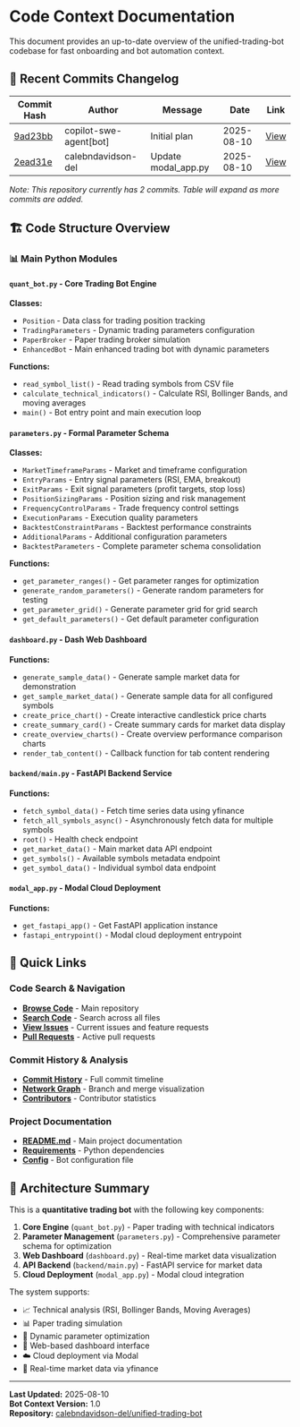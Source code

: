 # Code Context Documentation

This document provides an up-to-date overview of the unified-trading-bot codebase for fast onboarding and bot automation context.

## 📝 Recent Commits Changelog

| Commit Hash | Author | Message | Date | Link |
|-------------|--------|---------|------|------|
| [9ad23bb](https://github.com/calebndavidson-del/unified-trading-bot/commit/9ad23bb400d48d58eac4a54caa3789c8a84b4e69) | copilot-swe-agent[bot] | Initial plan | 2025-08-10 | [View](https://github.com/calebndavidson-del/unified-trading-bot/commit/9ad23bb400d48d58eac4a54caa3789c8a84b4e69) |
| [2ead31e](https://github.com/calebndavidson-del/unified-trading-bot/commit/2ead31e6c9759a2b5310b0a1a2ec09f501b7f6cb) | calebndavidson-del | Update modal_app.py | 2025-08-10 | [View](https://github.com/calebndavidson-del/unified-trading-bot/commit/2ead31e6c9759a2b5310b0a1a2ec09f501b7f6cb) |

*Note: This repository currently has 2 commits. Table will expand as more commits are added.*

## 🏗️ Code Structure Overview

### 📊 Main Python Modules

#### `quant_bot.py` - Core Trading Bot Engine
**Classes:**
- `Position` - Data class for trading position tracking
- `TradingParameters` - Dynamic trading parameters configuration  
- `PaperBroker` - Paper trading broker simulation
- `EnhancedBot` - Main enhanced trading bot with dynamic parameters

**Functions:**
- `read_symbol_list()` - Read trading symbols from CSV file
- `calculate_technical_indicators()` - Calculate RSI, Bollinger Bands, and moving averages
- `main()` - Bot entry point and main execution loop

#### `parameters.py` - Formal Parameter Schema
**Classes:**
- `MarketTimeframeParams` - Market and timeframe configuration
- `EntryParams` - Entry signal parameters (RSI, EMA, breakout)
- `ExitParams` - Exit signal parameters (profit targets, stop loss)
- `PositionSizingParams` - Position sizing and risk management
- `FrequencyControlParams` - Trade frequency control settings
- `ExecutionParams` - Execution quality parameters
- `BacktestConstraintParams` - Backtest performance constraints
- `AdditionalParams` - Additional configuration parameters
- `BacktestParameters` - Complete parameter schema consolidation

**Functions:**
- `get_parameter_ranges()` - Get parameter ranges for optimization
- `generate_random_parameters()` - Generate random parameters for testing
- `get_parameter_grid()` - Generate parameter grid for grid search
- `get_default_parameters()` - Get default parameter configuration

#### `dashboard.py` - Dash Web Dashboard
**Functions:**
- `generate_sample_data()` - Generate sample market data for demonstration
- `get_sample_market_data()` - Generate sample data for all configured symbols
- `create_price_chart()` - Create interactive candlestick price charts
- `create_summary_card()` - Create summary cards for market data display
- `create_overview_charts()` - Create overview performance comparison charts
- `render_tab_content()` - Callback function for tab content rendering

#### `backend/main.py` - FastAPI Backend Service
**Functions:**
- `fetch_symbol_data()` - Fetch time series data using yfinance
- `fetch_all_symbols_async()` - Asynchronously fetch data for multiple symbols
- `root()` - Health check endpoint
- `get_market_data()` - Main market data API endpoint
- `get_symbols()` - Available symbols metadata endpoint
- `get_symbol_data()` - Individual symbol data endpoint

#### `modal_app.py` - Modal Cloud Deployment
**Functions:**
- `get_fastapi_app()` - Get FastAPI application instance
- `fastapi_entrypoint()` - Modal cloud deployment entrypoint

## 🔗 Quick Links

### Code Search & Navigation
- **[Browse Code](https://github.com/calebndavidson-del/unified-trading-bot)** - Main repository
- **[Search Code](https://github.com/calebndavidson-del/unified-trading-bot/search?type=code)** - Search across all files
- **[View Issues](https://github.com/calebndavidson-del/unified-trading-bot/issues)** - Current issues and feature requests
- **[Pull Requests](https://github.com/calebndavidson-del/unified-trading-bot/pulls)** - Active pull requests

### Commit History & Analysis
- **[Commit History](https://github.com/calebndavidson-del/unified-trading-bot/commits/main)** - Full commit timeline
- **[Network Graph](https://github.com/calebndavidson-del/unified-trading-bot/network)** - Branch and merge visualization
- **[Contributors](https://github.com/calebndavidson-del/unified-trading-bot/graphs/contributors)** - Contributor statistics

### Project Documentation
- **[README.md](https://github.com/calebndavidson-del/unified-trading-bot/blob/main/README.md)** - Main project documentation
- **[Requirements](https://github.com/calebndavidson-del/unified-trading-bot/blob/main/requirements.txt)** - Python dependencies
- **[Config](https://github.com/calebndavidson-del/unified-trading-bot/blob/main/config.yaml)** - Bot configuration file

## 🤖 Architecture Summary

This is a **quantitative trading bot** with the following key components:

1. **Core Engine** (`quant_bot.py`) - Paper trading with technical indicators
2. **Parameter Management** (`parameters.py`) - Comprehensive parameter schema for optimization
3. **Web Dashboard** (`dashboard.py`) - Real-time market data visualization
4. **API Backend** (`backend/main.py`) - FastAPI service for market data
5. **Cloud Deployment** (`modal_app.py`) - Modal cloud integration

The system supports:
- 📈 Technical analysis (RSI, Bollinger Bands, Moving Averages)
- 📊 Paper trading simulation
- 🎯 Dynamic parameter optimization
- 📱 Web-based dashboard interface
- ☁️ Cloud deployment via Modal
- 🔄 Real-time market data via yfinance

---

**Last Updated:** 2025-08-10  
**Bot Context Version:** 1.0  
**Repository:** [calebndavidson-del/unified-trading-bot](https://github.com/calebndavidson-del/unified-trading-bot)